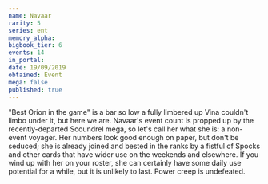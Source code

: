 ```yaml
---
name: Navaar
rarity: 5
series: ent
memory_alpha:
bigbook_tier: 6
events: 14
in_portal:
date: 19/09/2019
obtained: Event
mega: false
published: true
---
```


"Best Orion in the game" is a bar so low a fully limbered up Vina couldn't limbo under it, but here we are. Navaar's event count is propped up by the recently-departed Scoundrel mega, so let's call her what she is: a non-event voyager. Her numbers look good enough on paper, but don't be seduced; she is already joined and bested in the ranks by a fistful of Spocks and other cards that have wider use on the weekends and elsewhere. If you wind up with her on your roster, she can certainly have some daily use potential for a while, but it is unlikely to last. Power creep is undefeated.
